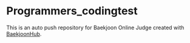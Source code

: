 # Programmers_codingtest
This is an auto push repository for Baekjoon Online Judge created with [BaekjoonHub](https://github.com/BaekjoonHub/BaekjoonHub).
